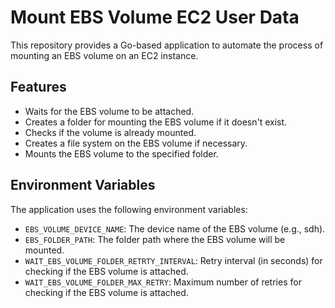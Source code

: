 # Mount EBS Volume EC2 User Data

This repository provides a Go-based application to automate the process of mounting an EBS volume on an EC2 instance.

## Features

- Waits for the EBS volume to be attached.
- Creates a folder for mounting the EBS volume if it doesn't exist.
- Checks if the volume is already mounted.
- Creates a file system on the EBS volume if necessary.
- Mounts the EBS volume to the specified folder.

## Environment Variables

The application uses the following environment variables:

- `EBS_VOLUME_DEVICE_NAME`: The device name of the EBS volume (e.g., sdh).
- `EBS_FOLDER_PATH`: The folder path where the EBS volume will be mounted.
- `WAIT_EBS_VOLUME_FOLDER_RETRTY_INTERVAL`: Retry interval (in seconds) for checking if the EBS volume is attached.
- `WAIT_EBS_VOLUME_FOLDER_MAX_RETRY`: Maximum number of retries for checking if the EBS volume is attached.

